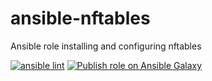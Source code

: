 # ansible-nftables
Ansible role installing and configuring nftables

[![ansible lint](https://github.com/aurxl/ansible-nftables/actions/workflows/ansible-lint.yml/badge.svg)](https://github.com/aurxl/ansible-nftables/actions/workflows/ansible-lint.yml)
[![Publish role on Ansible Galaxy](https://github.com/aurxl/ansible-nftables/actions/workflows/push_to_galaxy.yml/badge.svg)](https://github.com/aurxl/ansible-nftables/actions/workflows/push_to_galaxy.yml)
